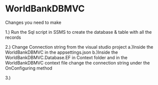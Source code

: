 # WorldBankDBMVC


Changes you need to make 

1.) Run the Sql script in SSMS to create the database & table with all the records 

2.) Change Connection string from the visual studio project
  a.)Inside the WorldBankDBMVC in the appsettings.json 
  b.)Inside the WorldBankDBMVC.Database.EF in Context folder and in the WorldBankDBMVC context file change the connection string
     under the OnConfiguring method
  
3.)
